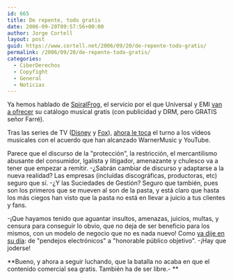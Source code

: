 ```yaml
---
id: 665
title: De repente, todo gratis
date: 2006-09-20T09:57:56+00:00
author: Jorge Cortell
layout: post
guid: https://www.cortell.net/2006/09/20/de-repente-todo-gratis/
permalink: /2006/09/20/de-repente-todo-gratis/
categories:
  - CiberDerechos
  - Copyfight
  - General
  - Noticias
---
```

Ya hemos hablado de <a target="_blank" title="SpiralFrog (about)" href="https://www.spiralfrog.com/about.aspx">SpiralFrog</a>, el servicio por el que Universal y EMI <a target="_blank" title="noticia SpiralFrog en Barrapunto" href="https://barrapunto.com/articles/06/08/30/2155207.shtml">van a ofrecer</a> su catálogo musical gratis (con publicidad y DRM, pero GRATIS señor Farré).

Tras las series de TV (<a target="_blank" title="Disney series gratis" href="https://www.cortell.net/2006/04/11/%c2%a1ya-hemos-ganado/">Disney</a> y <a target="_blank" title="Fox en la red gratis" href="https://redherring.com/Article.aspx?a=16510&hed=Fox%20Joins%20TV%E2%80%99s%20Internet%20Rush">Fox</a>), <a target="_blank" title="noticia del acuerdo en Microsiervos" href="https://www.microsiervos.com/archivo/internet/youtube-anuncia-acuerdo-con-warner-music.html">ahora le toca</a> el turno a los ví­deos musicales con el acuerdo que han alcanzado WarnerMusic y YouTube.

Parece que el discurso de la "protección", la restricción, el mercantilismo abusante del consumidor, lgalista y litigador, amenazante y chulesco va a tener que empezar a remitir. -¿Sabrán cambiar de discurso y adaptarse a la nueva realidad? Las empresas (incluí­das discográficas, productoras, etc) seguro que sí­. -¿Y las Suciedades de Gestión? Seguro que también, pues son los primeros que se mueven al son de la pasta, y está claro que hasta los más ciegos han visto que la pasta no está en llevar a juicio a tus clientes y fans.

-¡Que hayamos tenido que aguantar insultos, amenazas, juicios, multas, y censura para conseguir lo obvio, que no deja de ser beneficio para los mismos, con un modelo de negocio que no es nada nuevo! Como <a target="_blank" title="mi post" href="https://www.cortell.net/2006/05/09/de-pendejos-electronicos-a-honorable-publico-objetivo/">ya dije en su dí­a</a>: de "pendejos electrónicos" a "honorable público objetivo". -¡Hay que joderse!
  
**Bueno, y ahora a seguir luchando, que la batalla no acaba en que el contenido comercial sea gratis. También ha de ser libre.- **